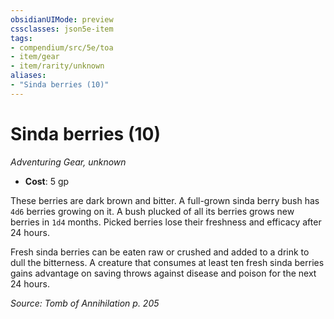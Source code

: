 ```yaml
---
obsidianUIMode: preview
cssclasses: json5e-item
tags:
- compendium/src/5e/toa
- item/gear
- item/rarity/unknown
aliases: 
- "Sinda berries (10)"
---
```

# Sinda berries (10)
*Adventuring Gear, unknown*  

- **Cost**: 5 gp

These berries are dark brown and bitter. A full-grown sinda berry bush has `4d6` berries growing on it. A bush plucked of all its berries grows new berries in `1d4` months. Picked berries lose their freshness and efficacy after 24 hours.

Fresh sinda berries can be eaten raw or crushed and added to a drink to dull the bitterness. A creature that consumes at least ten fresh sinda berries gains advantage on saving throws against disease and poison for the next 24 hours.

*Source: Tomb of Annihilation p. 205*